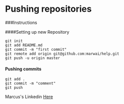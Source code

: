 # Pushing repositories
###Instructions

####Setting up new Repository 
```
git init
git add README.md
git commit -m "first commit"
git remote add origin git@github.com:marwai/help.git
git push -u origin master
```
#### Pushing commits

```
git add .
git commit -m "comment"
git push
```
Marcus's Linkedin [Here](https://www.linkedin.com/in/man-wai-tse-96mt/)